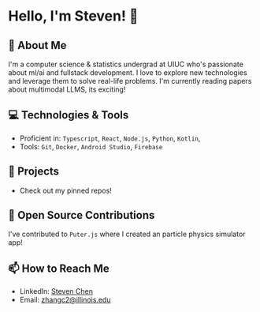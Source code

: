 # Hello, I'm Steven! 👋

## 🌱 About Me
I'm a computer science & statistics undergrad at UIUC who's passionate about ml/ai and fullstack development. I love to explore new technologies and leverage them to solve real-life problems. I'm currently reading papers about multimodal LLMS, its exciting!

## 💻 Technologies & Tools
- Proficient in: `Typescript`, `React`, `Node.js`, `Python`, `Kotlin`, 
- Tools: `Git`, `Docker`, `Android Studio`, `Firebase`

## 🚀 Projects
- Check out my pinned repos!

## 🤝 Open Source Contributions
I've contributed to `Puter.js` where I created an particle physics simulator app!

## 📫 How to Reach Me
- LinkedIn: [Steven Chen](https://www.linkedin.com/in/chensteven2077)
- Email: zhangc2@illinois.edu
